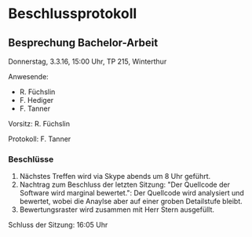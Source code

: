 # Beschlussprotokoll

## Besprechung Bachelor-Arbeit

Donnerstag, 3.3.16, 15:00 Uhr, TP 215, Winterthur

Anwesende:

*   R. Füchslin
*   F. Hediger
*   F. Tanner

Vorsitz: R. Füchslin

Protokoll: F. Tanner

### Beschlüsse

1.  Nächstes Treffen wird via Skype abends um 8 Uhr geführt.
2.  Nachtrag zum Beschluss der letzten Sitzung: "Der Quellcode der Software wird marginal bewertet.":
    Der Quellcode wird analysiert und bewertet, wobei die Anaylse aber auf einer groben Detailstufe bleibt.
3.  Bewertungsraster wird zusammen mit Herr Stern ausgefüllt.

Schluss der Sitzung: 16:05 Uhr
